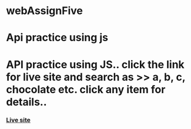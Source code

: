 # webAssignFive
# Api practice using js
# API practice using JS.. click the link for live site and search as >> a, b, c, chocolate etc. click any item for details..
### [Live site](https://asrezoun.github.io/webAssignFive/)
